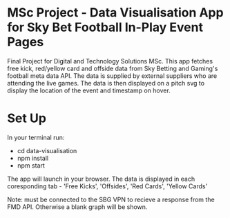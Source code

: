 # MSc Project - Data Visualisation App for Sky Bet Football In-Play Event Pages

Final Project for Digital and Technology Solutions MSc.
This app fetches free kick, red/yellow card and offside data from Sky Betting and Gaming's football meta data API. 
The data is supplied by external suppliers who are attending the live games. 
The data is then displayed on a pitch svg to display the location of the event and timestamp on hover.

# Set Up

In your terminal run:
- cd data-visualisation
- npm install
- npm start

The app will launch in your browser. 
The data is displayed in each coresponding tab - 'Free Kicks', 'Offsides', 'Red Cards', 'Yellow Cards'

Note: must be connected to the SBG VPN to recieve a response from the FMD API. Otherwise a blank graph will be shown. 